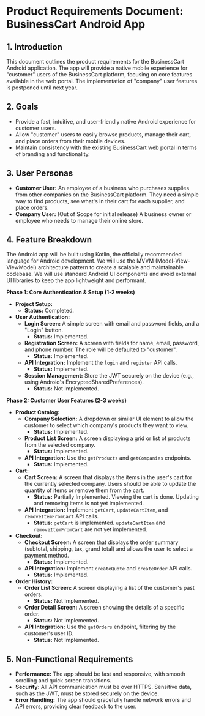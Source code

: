 # Product Requirements Document: BusinessCart Android App

## 1. Introduction

This document outlines the product requirements for the BusinessCart Android application. The app will provide a native mobile experience for "customer" users of the BusinessCart platform, focusing on core features available in the web portal. The implementation of "company" user features is postponed until next year.

## 2. Goals

*   Provide a fast, intuitive, and user-friendly native Android experience for customer users.
*   Allow "customer" users to easily browse products, manage their cart, and place orders from their mobile devices.
*   Maintain consistency with the existing BusinessCart web portal in terms of branding and functionality.

## 3. User Personas

*   **Customer User:** An employee of a business who purchases supplies from other companies on the BusinessCart platform. They need a simple way to find products, see what's in their cart for each supplier, and place orders.
*   **Company User:** (Out of Scope for initial release) A business owner or employee who needs to manage their online store.

## 4. Feature Breakdown

The Android app will be built using Kotlin, the officially recommended language for Android development. We will use the MVVM (Model-View-ViewModel) architecture pattern to create a scalable and maintainable codebase. We will use standard Android UI components and avoid external UI libraries to keep the app lightweight and performant.

**Phase 1: Core Authentication & Setup (1-2 weeks)**

*   **Project Setup:**
    *   **Status:** Completed.
*   **User Authentication:**
    *   **Login Screen:** A simple screen with email and password fields, and a "Login" button.
        *   **Status:** Implemented.
    *   **Registration Screen:** A screen with fields for name, email, password, and phone number. The role will be defaulted to "customer".
        *   **Status:** Implemented.
    *   **API Integration:** Implement the `login` and `register` API calls.
        *   **Status:** Implemented.
    *   **Session Management:** Store the JWT securely on the device (e.g., using Android's EncryptedSharedPreferences).
        *   **Status:** Not Implemented.

**Phase 2: Customer User Features (2-3 weeks)**

*   **Product Catalog:**
    *   **Company Selection:** A dropdown or similar UI element to allow the customer to select which company's products they want to view.
        *   **Status:** Implemented.
    *   **Product List Screen:** A screen displaying a grid or list of products from the selected company.
        *   **Status:** Implemented.
    *   **API Integration:** Use the `getProducts` and `getCompanies` endpoints.
        *   **Status:** Implemented.
*   **Cart:**
    *   **Cart Screen:** A screen that displays the items in the user's cart for the currently selected company. Users should be able to update the quantity of items or remove them from the cart.
        *   **Status:** Partially Implemented. Viewing the cart is done. Updating and removing items is not yet implemented.
    *   **API Integration:** Implement `getCart`, `updateCartItem`, and `removeItemFromCart` API calls.
        *   **Status:** `getCart` is implemented. `updateCartItem` and `removeItemFromCart` are not yet implemented.
*   **Checkout:**
    *   **Checkout Screen:** A screen that displays the order summary (subtotal, shipping, tax, grand total) and allows the user to select a payment method.
        *   **Status:** Implemented.
    *   **API Integration:** Implement `createQuote` and `createOrder` API calls.
        *   **Status:** Implemented.
*   **Order History:**
    *   **Order List Screen:** A screen displaying a list of the customer's past orders.
        *   **Status:** Not Implemented.
    *   **Order Detail Screen:** A screen showing the details of a specific order.
        *   **Status:** Not Implemented.
    *   **API Integration:** Use the `getOrders` endpoint, filtering by the customer's user ID.
        *   **Status:** Not Implemented.

## 5. Non-Functional Requirements

*   **Performance:** The app should be fast and responsive, with smooth scrolling and quick screen transitions.
*   **Security:** All API communication must be over HTTPS. Sensitive data, such as the JWT, must be stored securely on the device.
*   **Error Handling:** The app should gracefully handle network errors and API errors, providing clear feedback to the user.
